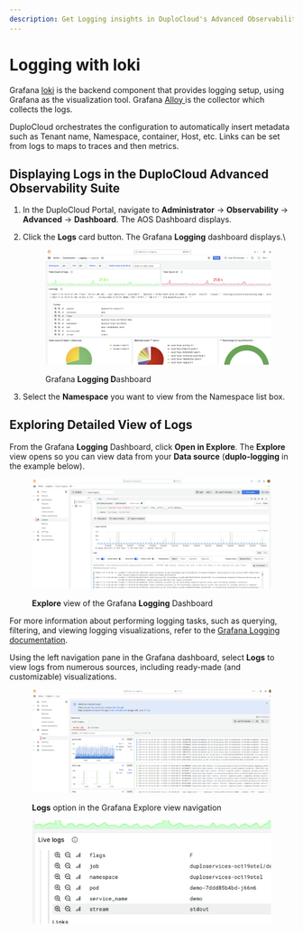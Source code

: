 ```yaml
---
description: Get Logging insights in DuploCloud's Advanced Observability Suite (AOS)
---
```


# Logging with loki

Grafana [loki](https://grafana.com/docs/loki/latest/) is the backend component that provides logging setup, using Grafana as the visualization tool. Grafana [Alloy ](https://grafana.com/docs/alloy/latest/)is the collector which collects the logs.

DuploCloud orchestrates the configuration to automatically insert metadata such as Tenant name, Namespace, container, Host, etc. Links can be set from logs to maps to traces and then metrics.

## Displaying Logs in the DuploCloud Advanced Observability Suite

1. In the DuploCloud Portal, navigate to **Administrator** -> **Observability** -> **Advanced** -> **Dashboard**. The AOS Dashboard displays.
2.  Click the **Logs** card button. The Grafana **Logging** dashboard displays.\


    <figure><img src="../../.gitbook/assets/image.png" alt=""><figcaption><p>Grafana <strong>Logging D</strong>ashboard</p></figcaption></figure>


3. Select the **Namespace** you want to view from the Namespace list box.

## Exploring Detailed View of Logs

From the Grafana **Logging** Dashboard, click **Open in Explore**. The **Explore** view opens so you can view data from your **Data source** (**duplo-logging** in the example below).

<figure><img src="../../.gitbook/assets/explorelogs.png" alt=""><figcaption><p><strong>Explore</strong> view of the Grafana <strong>Logging</strong> Dashboard</p></figcaption></figure>

For more information about performing logging tasks, such as querying, filtering, and viewing logging visualizations, refer to the [Grafana Logging documentation](https://grafana.com/docs/grafana-cloud/visualizations/simplified-exploration/logs/).

Using the left navigation pane in the Grafana dashboard, select **Logs** to view logs from numerous sources, including ready-made (and customizable) visualizations.

<figure><img src="../../.gitbook/assets/logs2.png" alt=""><figcaption><p><strong>Logs</strong> option in the Grafana Explore view navigation</p></figcaption></figure>

<figure><img src="../../.gitbook/assets/image (1).png" alt=""><figcaption></figcaption></figure>

